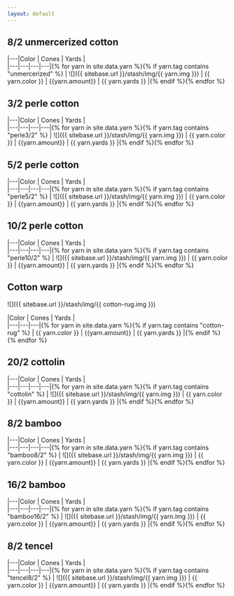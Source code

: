 ```yaml
---
layout: default
---
```


## 8/2 unmercerized cotton

|---|Color | Cones | Yards |  
|---|---|---|---|{% for yarn in site.data.yarn %}{% if yarn.tag contains "unmercerized" %}
| ![]({{ sitebase.url }}/stash/img/{{ yarn.img }}) | {{ yarn.color }} | {{yarn.amount}} | {{ yarn.yards }} |{% endif %}{% endfor %}


## 3/2 perle cotton

|---|Color | Cones | Yards |  
|---|---|---|---|{% for yarn in site.data.yarn %}{% if yarn.tag contains "perle3/2" %}
| ![]({{ sitebase.url }}/stash/img/{{ yarn.img }}) | {{ yarn.color }} | {{yarn.amount}} | {{ yarn.yards }} |{% endif %}{% endfor %}


## 5/2 perle cotton

|---|Color | Cones | Yards |  
|---|---|---|---|{% for yarn in site.data.yarn %}{% if yarn.tag contains "perle5/2" %}
| ![]({{ sitebase.url }}/stash/img/{{ yarn.img }}) | {{ yarn.color }} | {{yarn.amount}} | {{ yarn.yards }} |{% endif %}{% endfor %}


## 10/2 perle cotton

|---|Color | Cones | Yards |  
|---|---|---|---|{% for yarn in site.data.yarn %}{% if yarn.tag contains "perle10/2" %}
| ![]({{ sitebase.url }}/stash/img/{{ yarn.img }}) | {{ yarn.color }} | {{yarn.amount}} | {{ yarn.yards }} |{% endif %}{% endfor %}


## Cotton warp
![]({{ sitebase.url }}/stash/img/{{ cotton-rug.img }})

|Color | Cones | Yards |  
|---|---|---|{% for yarn in site.data.yarn %}{% if yarn.tag contains "cotton-rug" %}
| {{ yarn.color }} | {{yarn.amount}} | {{ yarn.yards }} |{% endif %}{% endfor %}


## 20/2 cottolin

|---|Color | Cones | Yards |  
|---|---|---|---|{% for yarn in site.data.yarn %}{% if yarn.tag contains "cottolin" %}
| ![]({{ sitebase.url }}/stash/img/{{ yarn.img }}) | {{ yarn.color }} | {{yarn.amount}} | {{ yarn.yards }} |{% endif %}{% endfor %}


## 8/2 bamboo

|---|Color | Cones | Yards |  
|---|---|---|---|{% for yarn in site.data.yarn %}{% if yarn.tag contains "bamboo8/2" %}
| ![]({{ sitebase.url }}/stash/img/{{ yarn.img }}) | {{ yarn.color }} | {{yarn.amount}} | {{ yarn.yards }} |{% endif %}{% endfor %}


## 16/2 bamboo

|---|Color | Cones | Yards |  
|---|---|---|---|{% for yarn in site.data.yarn %}{% if yarn.tag contains "bamboo16/2" %}
| ![]({{ sitebase.url }}/stash/img/{{ yarn.img }}) | {{ yarn.color }} | {{yarn.amount}} | {{ yarn.yards }} |{% endif %}{% endfor %}


## 8/2 tencel

|---|Color | Cones | Yards |  
|---|---|---|---|{% for yarn in site.data.yarn %}{% if yarn.tag contains "tencel8/2" %}
| ![]({{ sitebase.url }}/stash/img/{{ yarn.img }}) | {{ yarn.color }} | {{yarn.amount}} | {{ yarn.yards }} |{% endif %}{% endfor %}
